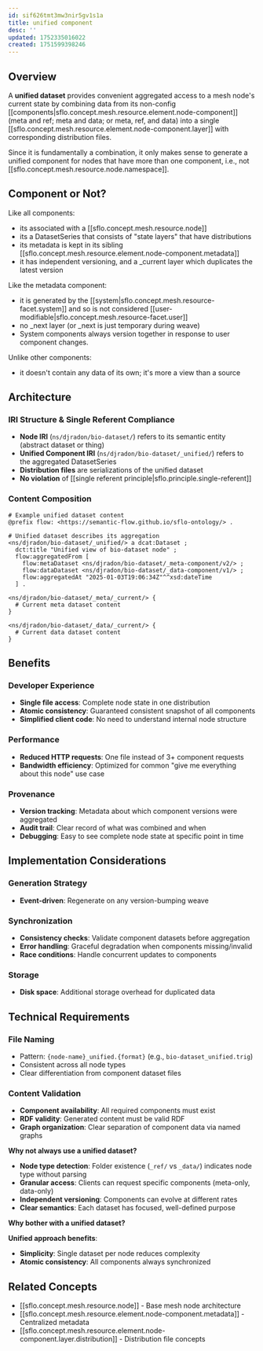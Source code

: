 ```yaml
---
id: sif626tmt3mw3nir5gv1s1a
title: unified component
desc: ''
updated: 1752335016022
created: 1751599398246
---
```


## Overview

A **unified dataset** provides convenient aggregated access to a mesh node's current state by combining data from its non-config [[components|sflo.concept.mesh.resource.element.node-component]] (meta and ref; meta and data; or meta, ref, and data) into a single [[sflo.concept.mesh.resource.element.node-component.layer]] with corresponding distribution files.

Since it is fundamentally a combination, it only makes sense to generate a unified component for nodes that have more than one component, i.e., not [[sflo.concept.mesh.resource.node.namespace]].

## Component or Not?

Like all components:

- its associated with a [[sflo.concept.mesh.resource.node]]
- its a DatasetSeries that consists of "state layers" that have distributions
- its metadata is kept in its sibling [[sflo.concept.mesh.resource.element.node-component.metadata]]
- it has independent versioning, and a _current layer which duplicates the latest version

Like the metadata component: 

- it is generated by the [[system|sflo.concept.mesh.resource-facet.system]] and so is not considered [[user-modifiable|sflo.concept.mesh.resource-facet.user]]
- no _next layer (or _next is just temporary during weave)
- System components always version together in response to user component changes.

Unlike other components:

- it doesn't contain any data of its own; it's more a view than a source


## Architecture

### IRI Structure & Single Referent Compliance
- **Node IRI** (`ns/djradon/bio-dataset/`) refers to its semantic entity (abstract dataset or thing)
- **Unified Component IRI** (`ns/djradon/bio-dataset/_unified/`) refers to the aggregated DatasetSeries
- **Distribution files** are serializations of the unified dataset
- **No violation** of [[single referent principle|sflo.principle.single-referent]]

### Content Composition
```turtle
# Example unified dataset content
@prefix flow: <https://semantic-flow.github.io/sflo-ontology/> .

# Unified dataset describes its aggregation
<ns/djradon/bio-dataset/_unified/> a dcat:Dataset ;
  dct:title "Unified view of bio-dataset node" ;
  flow:aggregatedFrom [
    flow:metaDataset <ns/djradon/bio-dataset/_meta-component/v2/> ;
    flow:dataDataset <ns/djradon/bio-dataset/_data-component/v1/> ;
    flow:aggregatedAt "2025-01-03T19:06:34Z"^^xsd:dateTime
  ] .

<ns/djradon/bio-dataset/_meta/_current/> {
  # Current meta dataset content
}

<ns/djradon/bio-dataset/_data/_current/> {
  # Current data dataset content
}
```

## Benefits

### Developer Experience
- **Single file access**: Complete node state in one distribution
- **Atomic consistency**: Guaranteed consistent snapshot of all components
- **Simplified client code**: No need to understand internal node structure

### Performance
- **Reduced HTTP requests**: One file instead of 3+ component requests
- **Bandwidth efficiency**: Optimized for common "give me everything about this node" use case

### Provenance 
- **Version tracking**: Metadata about which component versions were aggregated
- **Audit trail**: Clear record of what was combined and when
- **Debugging**: Easy to see complete node state at specific point in time

## Implementation Considerations

### Generation Strategy
- **Event-driven**: Regenerate on any version-bumping weave

### Synchronization
- **Consistency checks**: Validate component datasets before aggregation
- **Error handling**: Graceful degradation when components missing/invalid
- **Race conditions**: Handle concurrent updates to components

### Storage
- **Disk space**: Additional storage overhead for duplicated data

## Technical Requirements

### File Naming
- Pattern: `{node-name}_unified.{format}` (e.g., `bio-dataset_unified.trig`)
- Consistent across all node types
- Clear differentiation from component dataset files

### Content Validation
- **Component availability**: All required components must exist
- **RDF validity**: Generated content must be valid RDF
- **Graph organization**: Clear separation of component data via named graphs


**Why not always use a unified dataset?**

- **Node type detection**: Folder existence (`_ref/` vs `_data/`) indicates node type without parsing
- **Granular access**: Clients can request specific components (meta-only, data-only)
- **Independent versioning**: Components can evolve at different rates
- **Clear semantics**: Each dataset has focused, well-defined purpose

**Why bother with a unified dataset?**

**Unified approach benefits**:
- **Simplicity**: Single dataset per node reduces complexity
- **Atomic consistency**: All components always synchronized

## Related Concepts

- [[sflo.concept.mesh.resource.node]] - Base mesh node architecture
- [[sflo.concept.mesh.resource.element.node-component.metadata]] - Centralized metadata
- [[sflo.concept.mesh.resource.element.node-component.layer.distribution]] - Distribution file concepts
